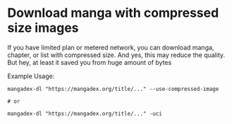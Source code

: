 # Download manga with compressed size images

If you have limited plan or metered network, you can download manga, chapter, or list with compressed size. 
And yes, this may reduce the quality. But hey, at least it saved you from huge amount of bytes

Example Usage:

```shell
mangadex-dl "https://mangadex.org/title/..." --use-compressed-image

# or

mangadex-dl "https://mangadex.org/title/..." -uci
```
